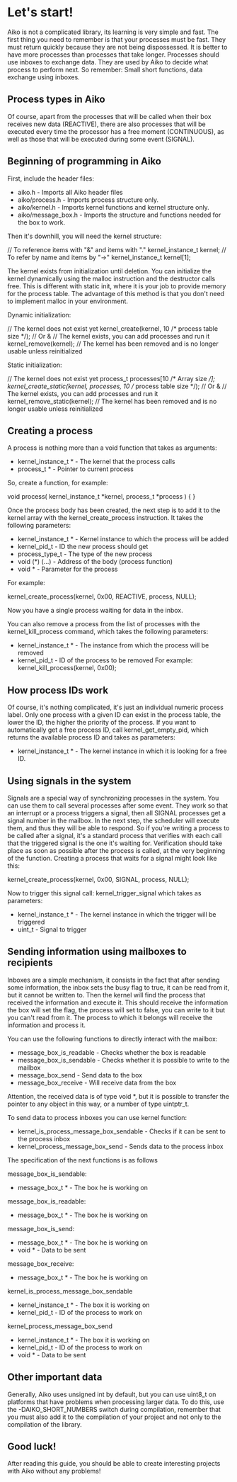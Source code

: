 # Let's start!

Aiko is not a complicated library, its learning is very simple and fast. The 
first thing you need to remember is that your processes must be fast. They 
must return quickly because they are not being dispossessed. It is better to 
have more processes than processes that take longer. Processes should use 
inboxes to exchange data. They are used by Aiko to decide what process to 
perform next. So remember: Small short functions, data exchange using inboxes.


## Process types in Aiko

Of course, apart from the processes that will be called when their box 
receives new data (REACTIVE), there are also processes that will be executed 
every time the processor has a free moment (CONTINUOUS), as well as those that 
will be executed during some event (SIGNAL).


## Beginning of programming in Aiko

First, include the header files:
 * aiko.h - Imports all Aiko header files
 * aiko/process.h - Imports process structure only.
 * aiko/kernel.h - Imports kernel functions and kernel structure only.
 * aiko/message_box.h - Imports the structure and functions needed for 
   the box to work.


Then it's downhill, you will need the kernel structure:

// To reference items with "&" and items with "."
kernel_instance_t kernel;
// To refer by name and items by "->"
kernel_instance_t kernel[1];


The kernel exists from initialization until deletion. You can initialize the 
kernel dynamically using the malloc instruction and the destructor calls free. 
This is different with static init, where it is your job to provide memory for
the process table. The advantage of this method is that you don't need to 
implement malloc in your environment.


Dynamic initialization:

// The kernel does not exist yet
kernel_create(kernel, 10 /* process table size */); // Or &
// The kernel exists, you can add processes and run it
kernel_remove(kernel);
// The kernel has been removed and is no longer usable unless reinitialized


Static initialization:

// The kernel does not exist yet
process_t processes[10 /* Array size */];
kernel_create_static(kernel, processes, 10 /* process table size */); // Or &
// The kernel exists, you can add processes and run it
kernel_remove_static(kernel);
// The kernel has been removed and is no longer usable unless reinitialized


## Creating a process

A process is nothing more than a void function that takes as arguments:
 * kernel_instance_t * - The kernel that the process calls
 * process_t * - Pointer to current process

So, create a function, for example:

void process(
    kernel_instance_t *kernel, 
    process_t *process
) {
}


Once the process body has been created, the next step is to add it to the 
kernel array with the kernel_create_process instruction. It takes the 
following parameters:
 * kernel_instance_t * - Kernel instance to which the process will be added
 * kernel_pid_t - ID the new process should get
 * process_type_t - The type of the new process
 * void (*) (...) - Address of the body (process function)
 * void * - Parameter for the process


For example:

kernel_create_process(kernel, 0x00, REACTIVE, process, NULL);


Now you have a single process waiting for data in the inbox.


You can also remove a process from the list of processes with the 
kernel_kill_process command, which takes the following parameters:
 * kernel_instance_t * - The instance from which the process will be removed
 * kernel_pid_t - ID of the process to be removed
For example:
kernel_kill_process(kernel, 0x00);


## How process IDs work

Of course, it's nothing complicated, it's just an individual numeric process 
label. Only one process with a given ID can exist in the process table, the 
lower the ID, the higher the priority of the process. If you want to 
automatically get a free process ID, call kernel_get_empty_pid, which returns 
the available process ID and takes as parameters:
 * kernel_instance_t * - The kernel instance in which it is looking for a 
   free ID.


## Using signals in the system

Signals are a special way of synchronizing processes in the system. You can
use them to call several processes after some event. They work so that an 
interrupt or a process triggers a signal, then all SIGNAL processes get a 
signal number in the mailbox. In the next step, the scheduler will execute 
them, and thus they will be able to respond. So if you're writing a process 
to be called after a signal, it's a standard process that verifies with each 
call that the triggered signal is the one it's waiting for. Verification 
should take place as soon as possible after the process is called, at the 
very beginning of the function. Creating a process that waits for a signal 
might look like this:

kernel_create_process(kernel, 0x00, SIGNAL, process, NULL);


Now to trigger this signal call: kernel_trigger_signal which takes as 
parameters:
 * kernel_instance_t * - The kernel instance in which the trigger 
   will be triggered
 * uint_t - Signal to trigger


## Sending information using mailboxes to recipients

Inboxes are a simple mechanism, it consists in the fact that after sending 
some information, the inbox sets the busy flag to true, it can be read from 
it, but it cannot be written to. Then the kernel will find the process that 
received the information and execute it. This should receive the information
the box will set the flag, the process will set to false, you can write to 
it but you can't read from it. The process to which it belongs will receive 
the information and process it.


You can use the following functions to directly interact with the mailbox:
  * message_box_is_readable - Checks whether the box is readable
  * message_box_is_sendable - Checks whether it is possible to write to the 
    mailbox
  * message_box_send - Send data to the box
  * message_box_receive - Will receive data from the box


Attention, the received data is of type void *, but it is possible to transfer
the pointer to any object in this way, or a number of type uintptr_t.


To send data to process inboxes you can use kernel function:
  * kernel_is_process_message_box_sendable - Checks if it can be sent to the 
    process inbox
  * kernel_process_message_box_send - Sends data to the process inbox


The specification of the next functions is as follows

message_box_is_sendable:
  * message_box_t * - The box he is working on


message_box_is_readable:
  * message_box_t * - The box he is working on


message_box_is_send:
  * message_box_t * - The box he is working on
  * void * - Data to be sent


message_box_receive:
  * message_box_t * - The box he is working on


kernel_is_process_message_box_sendable
  * kernel_instance_t * - The box it is working on
  * kernel_pid_t - ID of the process to work on


kernel_process_message_box_send
  * kernel_instance_t * - The box it is working on
  * kernel_pid_t - ID of the process to work on
  * void * - Data to be sent


## Other important data

Generally, Aiko uses unsigned int by default, but you can use uint8_t on 
platforms that have problems when processing larger data. To do this, use 
the -DAIKO_SHORT_NUMBERS switch during compilation, remember that you must 
also add it to the compilation of your project and not only to the compilation
of the library.


## Good luck!

After reading this guide, you should be able to create interesting projects 
with Aiko without any problems!
